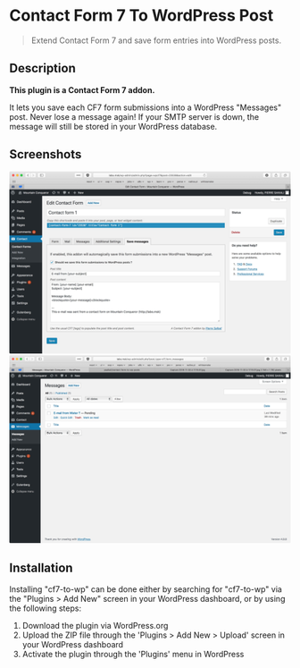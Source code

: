 # Contact Form 7 To WordPress Post

> Extend Contact Form 7 and save form entries into WordPress posts. 

## Description
**This plugin is a Contact Form 7 addon.**

It lets you save each CF7 form submissions into a WordPress "Messages" post.
Never lose a message again! If your SMTP server is down, the message will still be stored in your WordPress database.

## Screenshots
![Plugin settings](screenshot1.jpg)
![Message save](screenshot2.jpg)

## Installation
Installing "cf7-to-wp" can be done either by searching for "cf7-to-wp" via the "Plugins > Add New" screen in your WordPress dashboard, or by using the following steps:

1. Download the plugin via WordPress.org
1. Upload the ZIP file through the 'Plugins > Add New > Upload' screen in your WordPress dashboard
1. Activate the plugin through the 'Plugins' menu in WordPress